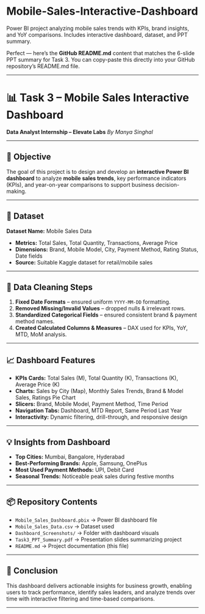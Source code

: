 # Mobile-Sales-Interactive-Dashboard
Power BI project analyzing mobile sales trends with KPIs, brand insights, and YoY comparisons. Includes interactive dashboard, dataset, and PPT summary.

Perfect — here’s the **GitHub README.md** content that matches the 6-slide PPT summary for Task 3.
You can copy-paste this directly into your GitHub repository’s README.md file.

---

# 📊 Task 3 – Mobile Sales Interactive Dashboard

**Data Analyst Internship – Elevate Labs**
*By Manya Singhal*

---

## 📌 Objective

The goal of this project is to design and develop an **interactive Power BI dashboard** to analyze **mobile sales trends**, key performance indicators (KPIs), and year-on-year comparisons to support business decision-making.

---

## 📂 Dataset

**Dataset Name:** Mobile Sales Data

* **Metrics:** Total Sales, Total Quantity, Transactions, Average Price
* **Dimensions:** Brand, Mobile Model, City, Payment Method, Rating Status, Date fields
* **Source:** Suitable Kaggle dataset for retail/mobile sales

---

## 🧹 Data Cleaning Steps

1. **Fixed Date Formats** – ensured uniform `YYYY-MM-DD` formatting.
2. **Removed Missing/Invalid Values** – dropped nulls & irrelevant rows.
3. **Standardized Categorical Fields** – ensured consistent brand & payment method names.
4. **Created Calculated Columns & Measures** – DAX used for KPIs, YoY, MTD, MoM analysis.

---

## 📈 Dashboard Features

* **KPIs Cards:** Total Sales (M), Total Quantity (K), Transactions (K), Average Price (K)
* **Charts:** Sales by City (Map), Monthly Sales Trends, Brand & Model Sales, Ratings Pie Chart
* **Slicers:** Brand, Mobile Model, Payment Method, Time Period
* **Navigation Tabs:** Dashboard, MTD Report, Same Period Last Year
* **Interactivity:** Dynamic filtering, drill-through, and responsive design

---

## 💡 Insights from Dashboard

* **Top Cities:** Mumbai, Bangalore, Hyderabad
* **Best-Performing Brands:** Apple, Samsung, OnePlus
* **Most Used Payment Methods:** UPI, Debit Card
* **Seasonal Trends:** Noticeable peak sales during festive months

---

## 📦 Repository Contents

* `Mobile_Sales_Dashboard.pbix` → Power BI dashboard file
* `Mobile_Sales_Data.csv` → Dataset used
* `Dashboard_Screenshots/` → Folder with dashboard visuals
* `Task3_PPT_Summary.pdf` → Presentation slides summarizing project
* `README.md` → Project documentation (this file)

---

## 🚀 Conclusion

This dashboard delivers actionable insights for business growth, enabling users to track performance, identify sales leaders, and analyze trends over time with interactive filtering and time-based comparisons.

---
